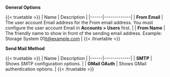 &NewLine;

**General Options**

{{< truetable >}}
| Name | Description |
|------|-------------|
| **From Email** | The user account Email address for the From email address. You must configure the user account Email in **Accounts > Users** first. |
| **From Name** | The friendly name to show in front of the sending email address. Example: Storage System 01<it@example.com> |
{{< /truetable >}}

**Send Mail Method**

{{< truetable >}}
| Name | Description |
|------|-------------|
| **SMTP** | Shows SMTP configuration options. |
| **GMail OAuth** | Shows GMail authentication options. |
{{< /truetable >}}
